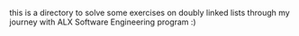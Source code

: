 this is a directory to solve some exercises on doubly linked lists through my journey with ALX Software Engineering program :)
